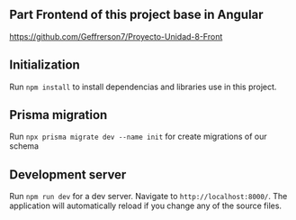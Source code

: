 ## Part Frontend of this project base in Angular

https://github.com/Geffrerson7/Proyecto-Unidad-8-Front

## Initialization

Run `npm install` to install dependencias and libraries use in this project.

## Prisma migration

Run `npx prisma migrate dev --name init` for create migrations of our schema

## Development server

Run `npm run dev` for a dev server. Navigate to `http://localhost:8000/`. The application will automatically reload if you change any of the source files.

